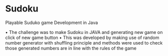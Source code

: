 # Sudoku
Playable Suduko game Development  in Java

• The challenge was to make Sudoku in JAVA and generating new game on click of new game button
• This was developed by making use of random number generator with shuffling principle and methods were used to check those generated numbers are in line with the rules of the game
